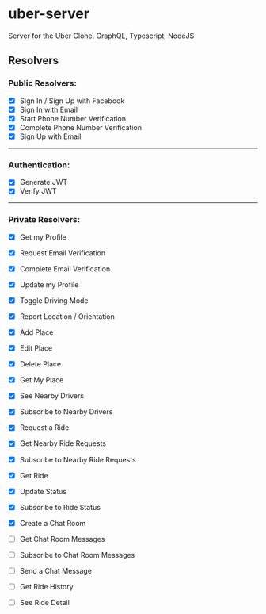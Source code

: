 # uber-server

Server for the Uber Clone. GraphQL, Typescript, NodeJS

## Resolvers

### Public Resolvers:

- [X] Sign In / Sign Up with Facebook
- [X] Sign In with Email
- [X] Start Phone Number Verification
- [X] Complete Phone Number Verification
- [X] Sign Up with Email

---

### Authentication:

- [X] Generate JWT
- [X] Verify JWT

---

### Private Resolvers:

- [X] Get my Profile
- [X] Request Email Verification
- [X] Complete Email Verification
- [X] Update my Profile
- [X] Toggle Driving Mode
- [X] Report Location / Orientation
- [X] Add Place
- [X] Edit Place
- [X] Delete Place
- [X] Get My Place
- [X] See Nearby Drivers
- [X] Subscribe to Nearby Drivers
- [X] Request a Ride
- [X] Get Nearby Ride Requests
- [X] Subscribe to Nearby Ride Requests
- [X] Get Ride
- [X] Update Status
- [X] Subscribe to Ride Status
- [X] Create a Chat Room
- [ ] Get Chat Room Messages
- [ ] Subscribe to Chat Room Messages
- [ ] Send a Chat Message

- [ ] Get Ride History
- [ ] See Ride Detail